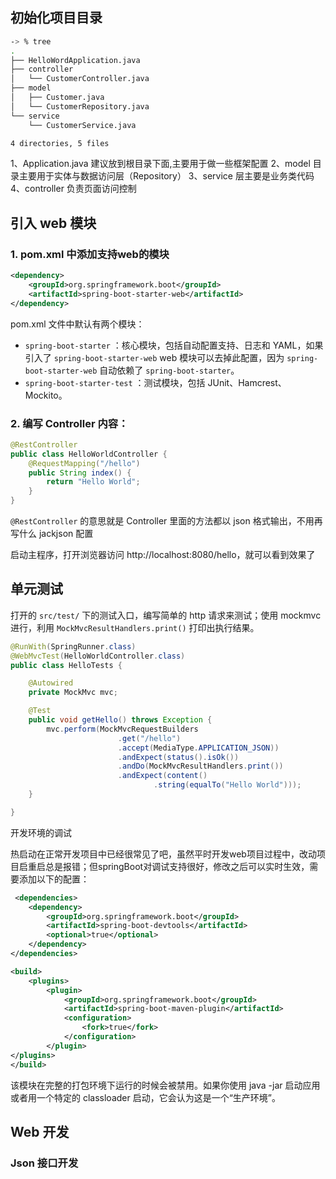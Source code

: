 

## 初始化项目目录
```sh
-> % tree
.
├── HelloWordApplication.java
├── controller
│   └── CustomerController.java
├── model
│   ├── Customer.java
│   └── CustomerRepository.java
└── service
    └── CustomerService.java

4 directories, 5 files
```

1、Application.java 建议放到根目录下面,主要用于做一些框架配置
2、model 目录主要用于实体与数据访问层（Repository）
3、service 层主要是业务类代码
4、controller 负责页面访问控制


## 引入 web 模块

### 1. pom.xml 中添加支持web的模块

```xml
<dependency>
    <groupId>org.springframework.boot</groupId>
    <artifactId>spring-boot-starter-web</artifactId>
</dependency>
```
pom.xml 文件中默认有两个模块：

- `spring-boot-starter` ：核心模块，包括自动配置支持、日志和 YAML，如果引入了 `spring-boot-starter-web` web 模块可以去掉此配置，因为 `spring-boot-starter-web` 自动依赖了 `spring-boot-starter`。
- `spring-boot-starter-test` ：测试模块，包括 JUnit、Hamcrest、Mockito。

### 2. 编写 Controller 内容：
```java
@RestController
public class HelloWorldController {
    @RequestMapping("/hello")
    public String index() {
        return "Hello World";
    }
}
```
`@RestController` 的意思就是 Controller 里面的方法都以 json 格式输出，不用再写什么 jackjson 配置

启动主程序，打开浏览器访问 http://localhost:8080/hello，就可以看到效果了

## 单元测试

打开的 `src/test/` 下的测试入口，编写简单的 http 请求来测试；使用 mockmvc 进行，利用 `MockMvcResultHandlers.print()` 打印出执行结果。
```java
@RunWith(SpringRunner.class)
@WebMvcTest(HelloWorldController.class)
public class HelloTests {

    @Autowired
    private MockMvc mvc;

    @Test
    public void getHello() throws Exception {
        mvc.perform(MockMvcRequestBuilders
                        .get("/hello")
                        .accept(MediaType.APPLICATION_JSON))
                        .andExpect(status().isOk())
                        .andDo(MockMvcResultHandlers.print())
                        .andExpect(content()
                                .string(equalTo("Hello World")));
    }

}
```
开发环境的调试

热启动在正常开发项目中已经很常见了吧，虽然平时开发web项目过程中，改动项目启重启总是报错；但springBoot对调试支持很好，修改之后可以实时生效，需要添加以下的配置：
```xml
 <dependencies>
    <dependency>
        <groupId>org.springframework.boot</groupId>
        <artifactId>spring-boot-devtools</artifactId>
        <optional>true</optional>
    </dependency>
</dependencies>

<build>
    <plugins>
        <plugin>
            <groupId>org.springframework.boot</groupId>
            <artifactId>spring-boot-maven-plugin</artifactId>
            <configuration>
                <fork>true</fork>
            </configuration>
        </plugin>
</plugins>
</build>
```
该模块在完整的打包环境下运行的时候会被禁用。如果你使用 java -jar 启动应用或者用一个特定的 classloader 启动，它会认为这是一个“生产环境”。


## Web 开发

### Json 接口开发
